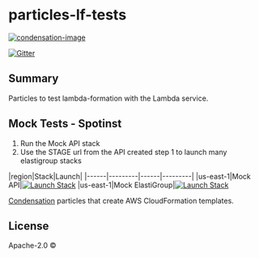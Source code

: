 # particles-lf-tests

[![condensation-image][condensation-image]][condensation-url]

[![Gitter][gitter-image]][gitter-url]

## Summary

Particles to test lambda-formation with the Lambda service.

## Mock Tests - Spotinst

1. Run the Mock API stack
2. Use the STAGE url from the API created step 1 to launch many elastigroup stacks

|region|Stack|Launch|
|------|---------|------|---------|
|us-east-1|Mock API|[![Launch Stack](https://s3.amazonaws.com/cloudformation-examples/cloudformation-launch-stack.png)](https://console.aws.amazon.com/cloudformation/home?region=us-east-1#/stacks/new?stackName=lf-spotinst-mock-api&templateURL=https://s3.amazonaws.com/condensation-particles.us-east-1/particles-lf-tests/particles/cftemplates/spotinst/mock_api.template.json)
|us-east-1|Mock ElastiGroup|[![Launch Stack](https://s3.amazonaws.com/cloudformation-examples/cloudformation-launch-stack.png)](https://console.aws.amazon.com/cloudformation/home?region=us-east-1#/stacks/new?stackName=lf-spotinst-mock-elastigroup&templateURL=https://s3.amazonaws.com/condensation-particles.us-east-1/particles-lf-tests/particles/cftemplates/spotinst/elastigroup.template.json)

[Condensation][condensation-url] particles that create AWS CloudFormation templates.

## License
Apache-2.0 ©

[condensation-image]: https://raw.githubusercontent.com/SungardAS/condensation/master/docs/images/condensation_logo.png
[condensation-url]: https://github.com/SungardAS/condensation
[gitter-image]: https://badges.gitter.im/Join%20Chat.svg
[gitter-url]: https://gitter.im/SungardAS/condensation?utm_source=badge&utm_medium=badge&utm_campaign=pr-badge

